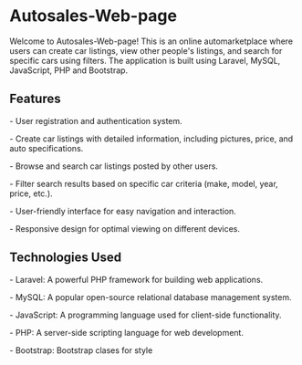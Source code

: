 <h1>Autosales-Web-page</h1>

Welcome to Autosales-Web-page! This is an online automarketplace where users can create car listings, view other people's listings, and search for specific cars using filters. The application is built using Laravel, MySQL, JavaScript, PHP and Bootstrap.

<h2>Features</h2>

<p>- User registration and authentication system.</p>
<p>- Create car listings with detailed information, including pictures, price, and auto specifications.</p>
<p>- Browse and search car listings posted by other users.</p>
<p>- Filter search results based on specific car criteria (make, model, year, price, etc.).</p>
<p>- User-friendly interface for easy navigation and interaction.</p>
<p>- Responsive design for optimal viewing on different devices.</p>

<h2>Technologies Used</h2>

<p>- Laravel: A powerful PHP framework for building web applications.</p>
<p>- MySQL: A popular open-source relational database management system.</p>
<p>- JavaScript: A programming language used for client-side functionality.</p>
<p>- PHP: A server-side scripting language for web development.</p>
<p>- Bootstrap: Bootstrap clases for style</p>
